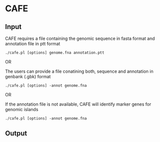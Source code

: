 # CAFE

## Input
CAFE requires a file containing the genomic sequence in fasta format and annotation file in ptt format
```
./cafe.pl [options] genome.fna annotation.ptt
```
OR

The users can provide a file conatining both, sequence and annotation in genbank (.gbk) format
```
./cafe.pl [options] -annot genome.fna
```

OR

If the annotation file is not available, CAFE will identify marker genes for genomic islands
```
./cafe.pl [options] -annot genome.fna
```

## Output

